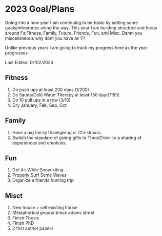 # 2023 Goal/Plans

Going into a new year I am continuing to be basic by setting some goals/milestones along the way. This year I am building structure and focus around Fs:Fitness, Family, Future, Friends, Fun, and Misc. Damn you miscellaneous why dont you have an F? 

Unlike previous years I am going to track my progress here as the year progresses

Last Edited: 01/02/2023

## Fitness
1. Do push ups at least 200 days (1/200)
2. Do Sauna/Cold Water Therapy at least 150 day(1/150)
3. Do 10 pull ups in a row (3/10)
4. Dry January, Feb, Sep, Oct

## Family
1. Have a big family thankgiving or Christmass
2. Switch the standard of giving gifts to Theo/Oliver to a sharing of experiences and emotions.

## Fun
1. Get Air While Snow kiting
2. Properly Surf Some Waves
3. Organize a friends hunting trip

## Misct
1. New house + sell existing house
2. Metaphorical ground break adams street
3. Finish Thesis
4. Finish PhD
5. 2 first author papers
